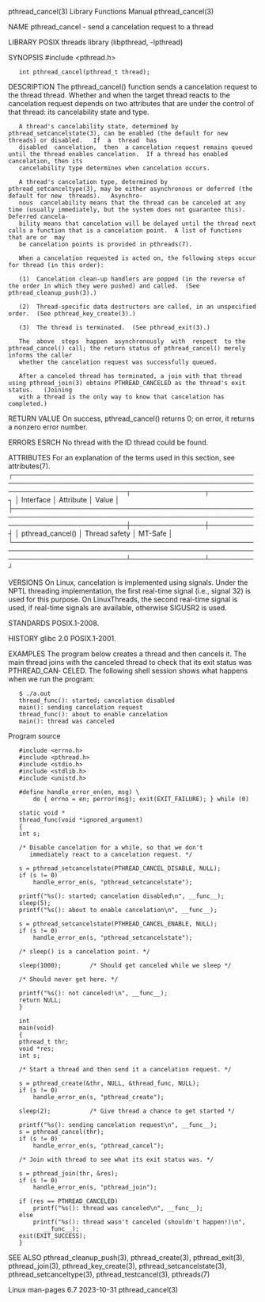 pthread_cancel(3)						   Library Functions Manual						     pthread_cancel(3)

NAME
       pthread_cancel - send a cancelation request to a thread

LIBRARY
       POSIX threads library (libpthread, -lpthread)

SYNOPSIS
       #include <pthread.h>

       int pthread_cancel(pthread_t thread);

DESCRIPTION
       The  pthread_cancel()  function sends a cancelation request to the thread thread.  Whether and when the target thread reacts to the cancelation request
       depends on two attributes that are under the control of that thread: its cancelability state and type.

       A thread's cancelability state, determined by pthread_setcancelstate(3), can be enabled (the default for new threads) or disabled.   If	a  thread  has
       disabled	 cancelation,  then  a cancelation request remains queued until the thread enables cancelation.	 If a thread has enabled cancelation, then its
       cancelability type determines when cancelation occurs.

       A thread's cancelation type, determined by pthread_setcanceltype(3), may be either asynchronous or deferred (the default for new	 threads).   Asynchro‐
       nous  cancelability means that the thread can be canceled at any time (usually immediately, but the system does not guarantee this).  Deferred cancela‐
       bility means that cancelation will be delayed until the thread next calls a function that is a cancelation point.  A list of functions that are or  may
       be cancelation points is provided in pthreads(7).

       When a cancelation requested is acted on, the following steps occur for thread (in this order):

       (1)  Cancelation clean-up handlers are popped (in the reverse of the order in which they were pushed) and called.  (See pthread_cleanup_push(3).)

       (2)  Thread-specific data destructors are called, in an unspecified order.  (See pthread_key_create(3).)

       (3)  The thread is terminated.  (See pthread_exit(3).)

       The  above  steps  happen  asynchronously  with	respect	 to the pthread_cancel() call; the return status of pthread_cancel() merely informs the caller
       whether the cancelation request was successfully queued.

       After a canceled thread has terminated, a join with that thread using pthread_join(3) obtains PTHREAD_CANCELED as the thread's exit  status.   (Joining
       with a thread is the only way to know that cancelation has completed.)

RETURN VALUE
       On success, pthread_cancel() returns 0; on error, it returns a nonzero error number.

ERRORS
       ESRCH  No thread with the ID thread could be found.

ATTRIBUTES
       For an explanation of the terms used in this section, see attributes(7).
       ┌───────────────────────────────────────────────────────────────────────────────────────────────────────────────────────────┬───────────────┬─────────┐
       │ Interface														   │ Attribute	   │ Value   │
       ├───────────────────────────────────────────────────────────────────────────────────────────────────────────────────────────┼───────────────┼─────────┤
       │ pthread_cancel()													   │ Thread safety │ MT-Safe │
       └───────────────────────────────────────────────────────────────────────────────────────────────────────────────────────────┴───────────────┴─────────┘

VERSIONS
       On  Linux, cancelation is implemented using signals.  Under the NPTL threading implementation, the first real-time signal (i.e., signal 32) is used for
       this purpose.  On LinuxThreads, the second real-time signal is used, if real-time signals are available, otherwise SIGUSR2 is used.

STANDARDS
       POSIX.1-2008.

HISTORY
       glibc 2.0 POSIX.1-2001.

EXAMPLES
       The program below creates a thread and then cancels it.	The main thread joins with the canceled thread to check that its exit status was  PTHREAD_CAN‐
       CELED.  The following shell session shows what happens when we run the program:

	   $ ./a.out
	   thread_func(): started; cancelation disabled
	   main(): sending cancelation request
	   thread_func(): about to enable cancelation
	   main(): thread was canceled

   Program source

       #include <errno.h>
       #include <pthread.h>
       #include <stdio.h>
       #include <stdlib.h>
       #include <unistd.h>

       #define handle_error_en(en, msg) \
	       do { errno = en; perror(msg); exit(EXIT_FAILURE); } while (0)

       static void *
       thread_func(void *ignored_argument)
       {
	   int s;

	   /* Disable cancelation for a while, so that we don't
	      immediately react to a cancelation request. */

	   s = pthread_setcancelstate(PTHREAD_CANCEL_DISABLE, NULL);
	   if (s != 0)
	       handle_error_en(s, "pthread_setcancelstate");

	   printf("%s(): started; cancelation disabled\n", __func__);
	   sleep(5);
	   printf("%s(): about to enable cancelation\n", __func__);

	   s = pthread_setcancelstate(PTHREAD_CANCEL_ENABLE, NULL);
	   if (s != 0)
	       handle_error_en(s, "pthread_setcancelstate");

	   /* sleep() is a cancelation point. */

	   sleep(1000);	       /* Should get canceled while we sleep */

	   /* Should never get here. */

	   printf("%s(): not canceled!\n", __func__);
	   return NULL;
       }

       int
       main(void)
       {
	   pthread_t thr;
	   void *res;
	   int s;

	   /* Start a thread and then send it a cancelation request. */

	   s = pthread_create(&thr, NULL, &thread_func, NULL);
	   if (s != 0)
	       handle_error_en(s, "pthread_create");

	   sleep(2);	       /* Give thread a chance to get started */

	   printf("%s(): sending cancelation request\n", __func__);
	   s = pthread_cancel(thr);
	   if (s != 0)
	       handle_error_en(s, "pthread_cancel");

	   /* Join with thread to see what its exit status was. */

	   s = pthread_join(thr, &res);
	   if (s != 0)
	       handle_error_en(s, "pthread_join");

	   if (res == PTHREAD_CANCELED)
	       printf("%s(): thread was canceled\n", __func__);
	   else
	       printf("%s(): thread wasn't canceled (shouldn't happen!)\n",
		      __func__);
	   exit(EXIT_SUCCESS);
       }

SEE ALSO
       pthread_cleanup_push(3), pthread_create(3), pthread_exit(3), pthread_join(3), pthread_key_create(3), pthread_setcancelstate(3),
       pthread_setcanceltype(3), pthread_testcancel(3), pthreads(7)

Linux man-pages 6.7							  2023-10-31							     pthread_cancel(3)
